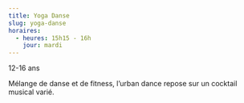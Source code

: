 ```yaml
---
title: Yoga Danse
slug: yoga-danse
horaires:
  - heures: 15h15 - 16h
    jour: mardi
---
```

12-16 ans

Mélange de danse et de fitness, l’urban dance repose sur un cocktail musical varié.

